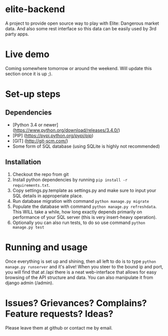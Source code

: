 # elite-backend
A project to provide open source way to play with Elite: Dangerous market data.
And also some rest interface so this data can be easily used by 3rd party apps.

# Live demo
Coming somewhere tomorrow or around the weekend. Will update this section once it is up ;).

# Set-up steps

## Dependencies
* [Python 3.4 or newer] (https://www.python.org/download/releases/3.4.0/)
* [PIP] (https://pypi.python.org/pypi/pip)
* [GIT] (http://git-scm.com/)
* Some form of SQL database (using SQLite is highly not recommended)
    
## Installation
1. Checkout the repo from git
2. Install python dependencies by running `pip install -r requirements.txt`. 
3. Copy settings.py.template as settings.py and make sure to input your SQL details in approperiate place.
4. Run database migration with command `python manage.py migrate`
5. Populate the database with command `python manage.py refreshdata`. This WILL take a while, how long
exactly depends primarily on performance of your SQL server (this is very insert-heavy operation).
6. Optionally you can also run tests, to do so use command `python manage.py test`
    
# Running and usage

Once everything is set up and shining, then all left to do is to type `python manage.py runserver` and it's alive!
When you steer to the bound ip and port, you will find that at /api there is a neat web-interface that allows
for easy browsing of the API structure and data. You can also manipulate it from django admin (/admin).
    
# Issues? Grievances? Complains? Feature requests? Ideas? 
Please leave them at github or contact me by email.